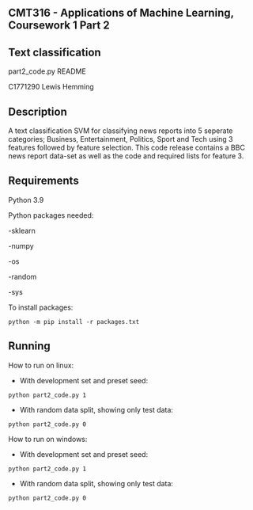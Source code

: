 CMT316 - Applications of Machine Learning, Coursework 1 Part 2
------------------------------------------------------------------------------
Text classification
------------------------------------------------------------------------------
part2_code.py README

C1771290
Lewis Hemming

Description
------------------------------------------------------------------------------
A text classification SVM for classifying news reports into 5 seperate categories;
Business, Entertainment, Politics, Sport and Tech
using 3 features followed by feature selection. This code release contains a BBC news report data-set as well as the code and required lists for feature 3.

Requirements
------------------------------------------------------------------------------
Python 3.9

Python packages needed:

-sklearn

-numpy

-os

-random

-sys

To install packages:

```python -m pip install -r packages.txt```

Running
------------------------------------------------------------------------------
How to run on linux:

-   With development set and preset seed:
  
```python part2_code.py 1```

-   With random data split, showing only test data:
  
```python part2_code.py 0``` 

How to run on windows:

-   With development set and preset seed:
  
```python part2_code.py 1```

-   With random data split, showing only test data:
  
```python part2_code.py 0``` 

